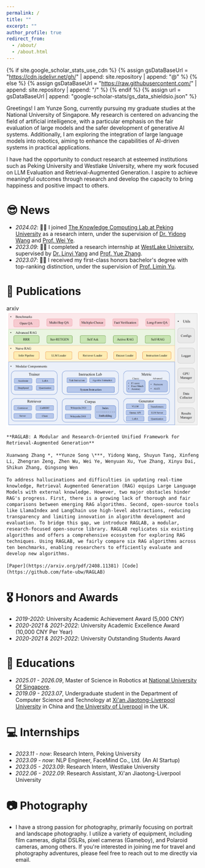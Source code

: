 ```yaml
---
permalink: /
title: ""
excerpt: ""
author_profile: true
redirect_from: 
  - /about/
  - /about.html
---
```

{% if site.google_scholar_stats_use_cdn %}
{% assign gsDataBaseUrl = "https://cdn.jsdelivr.net/gh/" | append: site.repository | append: "@" %}
{% else %}
{% assign gsDataBaseUrl = "https://raw.githubusercontent.com/" | append: site.repository | append: "/" %}
{% endif %}
{% assign url = gsDataBaseUrl | append: "google-scholar-stats/gs_data_shieldsio.json" %}

<span class='anchor' id='about-me'></span>

Greetings! I am Yunze Song, currently pursuing my graduate studies at the National University of Singapore. My research is centered on advancing the field of artificial intelligence, with a particular emphasis on the fair evaluation of large models and the safer development of generative AI systems. Additionally, I am exploring the integration of large language models into robotics, aiming to enhance the capabilities of AI-driven systems in practical applications.

I have had the opportunity to conduct research at esteemed institutions such as Peking University and Westlake University, where my work focused on LLM Evaluation and Retrieval-Augmented Generation. I aspire to achieve meaningful outcomes through research and develop the capacity to bring happiness and positive impact to others.

# 😎 News

- *2024.02*: 🎉🎉 I joined <a href='https://se.pku.edu.cn/kcl/'>The Knowledge Computing Lab at Peking University</a> as a research intern, under the supervision of <a href='https://qianlanwyd.github.io/'>Dr. Yidong Wang</a> and <a href='https://se.pku.edu.cn/kcg/weiye/'>Prof. Wei Ye</a>.
- *2023.09*: 🎉🎉 I completed a research internship at <a href='https://www.westlake.edu.cn/'>WestLake University</a>, supervised by <a href='https://yanglinyi.github.io/'>Dr. Linyi Yang</a> and <a href='https://frcchang.github.io/'>Prof. Yue Zhang</a>.
- *2023.07*: 🎉🎉 I received my first-class honors bachelor's degree with top-ranking distinction, under the supervision of <a href='https://www.xjtlu.edu.cn/en/departments/academicdepartments/communications-and-networking/staff/limin-yu'>Prof. Limin Yu</a>.



# 📝 Publications

<div class='paper-box'>
  <div class='paper-box-image'>
    <div>
      <div class="badge">arxiv</div>
      <img src='../images/raglab.png' height="300">
    </div>
  </div>
  <div class='paper-box-text' markdown="1">
  
    **RAGLAB: A Modular and Research-Oriented Unified Framework for Retrieval-Augmented Generation**

    Xuanwang Zhang *, **Yunze Song \***, Yidong Wang, Shuyun Tang, Xinfeng Li, Zhengran Zeng, Zhen Wu, Wei Ye, Wenyuan Xu, Yue Zhang, Xinyu Dai, Shikun Zhang, Qingsong Wen

    To address hallucinations and difficulties in updating real-time knowledge, Retrieval Augmented Generation (RAG) equips Large Language Models with external knowledge. However, two major obstacles hinder RAG's progress. First, there is a growing lack of thorough and fair comparisons between emerging RAG algorithms. Second, open-source tools like LlamaIndex and LangChain use high-level abstractions, reducing transparency and limiting innovation in algorithm development and evaluation. To bridge this gap, we introduce RAGLAB, a modular, research-focused open-source library. RAGLAB replicates six existing algorithms and offers a comprehensive ecosystem for exploring RAG techniques. Using RAGLAB, we fairly compare six RAG algorithms across ten benchmarks, enabling researchers to efficiently evaluate and develop new algorithms.

    [Paper](https://arxiv.org/pdf/2408.11381) [Code](https://github.com/fate-ubw/RAGLAB)
  </div>
</div>

# 🎖 Honors and Awards

- *2019-2020*: University Academic Achievement Award (5,000 CNY)
- *2020-2021 & 2021-2022*: University Academic Excellence Award (10,000 CNY Per Year)
- *2020-2021 & 2021-2022*: University Outstanding Students Award

# 📖 Educations

- *2025.01 - 2026.09*, Master of Science in Robotics at <a href='https://nus.edu.sg/'>National University Of Singapore</a>.
- *2019.09 - 2023.07*, Undergraduate student in the Department of Computer Science and Technology at <a href='https://www.xjtlu.edu.cn/zh'>Xi'an Jiaotong-Liverpool University</a> in China and <a href='https://www.liverpool.ac.uk/'> the University of Liverpool</a> in the UK.

# 💻 Internships

- *2023.11 - now*: Research Intern, Peking University
- *2023.09 - now*: NLP Engineer, FaceMind Co., Ltd. (An AI Startup)
- *2023.05 - 2023.09*: Research Intern, Westlake University
- *2022.06 - 2022.09*: Research Assistant, Xi'an Jiaotong-Liverpool University

# 📷 Photography

- I have a strong passion for photography, primarily focusing on portrait and landscape photography. I utilize a variety of equipment, including film cameras, digital DSLRs, pixel cameras (Gameboy), and Polaroid cameras, among others. If you're interested in joining me for travel and photography adventures, please feel free to reach out to me directly via email.
